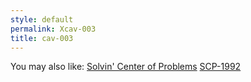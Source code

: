 ```yaml
---
style: default
permalink: Xcav-003
title: cav-003
---
```

You may also like:
[Solvin' Center of Problems](http://scp-wiki.net/solvin-center-of-problems)
[SCP-1992](http://scp-wiki.net/scp-1992)